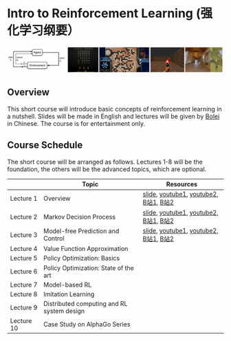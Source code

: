 # Intro to Reinforcement Learning (强化学习纲要）
![teaser](asset/teaser.png)
## Overview
This short course will introduce basic concepts of reinforcement learning in a nutshell. Slides will be made in English and lectures will be given by [Bolei](http://bzhou.ie.cuhk.edu.hk/) in Chinese. The course is for entertainment only.  

## Course Schedule
The short course will be arranged as follows. Lectures 1-8 will be the foundation, the others will be the advanced topics, which are optional.

|            	| Topic                                      	| Resources 	|
|------------	|--------------------------------------------	|-----------	|
|  Lecture 1 	| Overview                                   	|[slide](lecture1.pdf), [youtube1](https://www.youtube.com/watch?v=IkEF4LpH5Ys), [youtube2](https://www.youtube.com/watch?v=Qu8CPnnwplM), [B站1](https://www.bilibili.com/video/av96436833/), [B站2](https://www.bilibili.com/video/av96834288/)  |
|  Lecture 2 	| Markov Decision Process                    	| [slide](lecture2.pdf), [youtube1](https://www.youtube.com/watch?v=6yE9XiIB3hQ), [youtube2](https://www.youtube.com/watch?v=MIZbocCu7Sk), [B站1](https://www.bilibili.com/video/av98583371/), [B站2](https://www.bilibili.com/video/av98583913/) |
|  Lecture 3 	| Model-free Prediction and Control          	|  [slide](lecture2.pdf), [youtube1](https://www.youtube.com/watch?v=Duj1U73yHik), [youtube2](https://www.youtube.com/watch?v=sfkhinBjGGY), [B站1](), [B站2]() |
|  Lecture 4 	| Value Function Approximation               	|           	|
|  Lecture 5 	| Policy Optimization: Basics                	|           	|
|  Lecture 6 	| Policy Optimization: State of the art      	|           	|
|  Lecture 7 	| Model-based RL                             	|           	|
|  Lecture 8 	| Imitation Learning                         	|           	|
| Lecture 9 	| Distributed computing and RL system design 	|           	|
| Lecture 10 	| Case Study on AlphaGo Series               	|           	|

